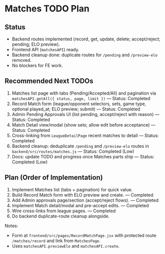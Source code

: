 # Matches TODO Plan

## Status
- Backend routes implemented (record, get, update, delete; accept/reject; pending; ELO preview).
- Frontend API (`matchesAPI`) ready.
- Backend cleanup done: duplicate routes for `/pending` and `/preview-elo` removed.
- No blockers for FE work.

## Recommended Next TODOs
1) Matches list page with tabs (Pending/Accepted/All) and pagination via `matchesAPI.getAll({ status, page, limit })` — Status: Completed
2) Record Match form (league/opponent selectors, sets, game type, optional played_at; ELO preview; submit) — Status: Completed
3) Admin Pending Approvals UI (list pending, accept/reject with reason) — Status: Completed
4) Match Detail view/modal (show sets; allow edit before acceptance) — Status: Completed
5) Cross-linking from `LeagueDetailPage` recent matches to detail — Status: Completed
6) Backend cleanup: deduplicate `/pending` and `/preview-elo` routes in `backend/src/routes/matches.js` — Status: Completed (Low)
7) Docs: update TODO and progress once Matches parts ship — Status: Completed (Low)

## Plan (Order of Implementation)
1) Implement Matches list (tabs + pagination) for quick value.
2) Build Record Match form with ELO preview and create. — Completed
3) Add Admin approvals page/section (accept/reject flows). — Completed
4) Implement Match detail/modal and pre-accept edits. — Completed
5) Wire cross-links from league pages. — Completed
6) Do backend duplicate-route cleanup alongside.

Notes:
- Form at `frontend/src/pages/RecordMatchPage.jsx` with protected route `/matches/record` and link from `MatchesPage`.
- Uses `matchesAPI.previewElo` and `matchesAPI.create`.
